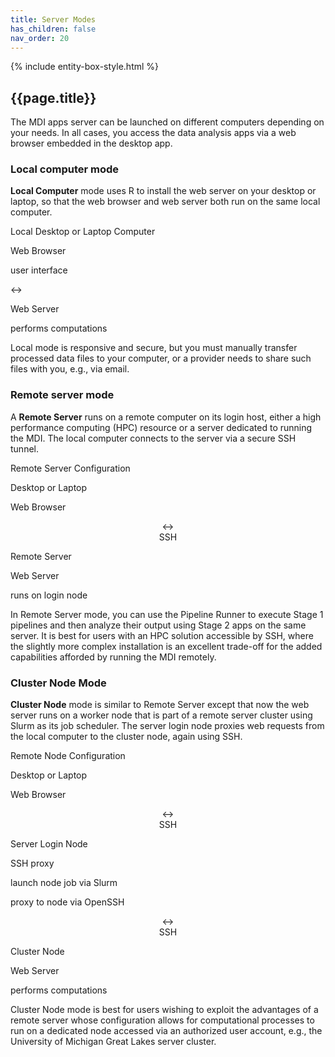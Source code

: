 ```yaml
---
title: Server Modes
has_children: false
nav_order: 20
---
```


{% include entity-box-style.html %}

## {{page.title}}

The MDI apps server can be launched on different computers
depending on your needs. In all cases, you access the data
analysis apps via a web browser embedded in the desktop app.

### Local computer mode 

**Local Computer** mode uses R to install the web server
on your desktop or laptop, so that the web browser and web
server both run on the same local computer.

<div class="entityBox outerBox">
    <p class='entityBoxLabel'>Local Desktop or Laptop Computer</p>
    <div class="entityBox inlineBox">
        <p class='entityBoxLabel'>Web Browser</p>
        <p>user interface</p>
    </div>
    <div class="diagramArrow">&harr;</div>
    <div class="entityBox inlineBox">
        <p class='entityBoxLabel'>Web Server</p>
        <p>performs computations</p>
    </div>
</div>

Local mode is responsive and secure, but you must manually transfer 
processed data files to your computer, or a provider needs to share
such files with you, e.g., via email.

### Remote server mode 

A **Remote Server** runs on a 
remote computer on its login host, either a high performance computing (HPC) resource
or a server dedicated to running the MDI. 
The local computer connects to the server via a secure SSH
tunnel.

<div class="entityBox outerBox">
    <p class='entityBoxLabel'>Remote Server Configuration</p>
    <div class="entityBox inlineBox">
        <p class='entityBoxLabel'>Desktop or Laptop</p>
        <div class="entityBox inlineBox">
            <p class='entityBoxLabel'>Web Browser</p>
        </div>
    </div>
    <div class="inlineBox" style="text-align: center;">
        <div class="diagramArrow">&harr;</div>
        <div>SSH</div>
    </div>
    <div class="entityBox inlineBox">
        <p class='entityBoxLabel'>Remote Server</p>
        <div class="entityBox inlineBox">
            <p class='entityBoxLabel'>Web Server</p>
            <p>runs on login node</p>
        </div>
    </div>
</div>

In Remote Server mode, you can use the Pipeline Runner to
execute Stage 1 pipelines and then analyze their output using Stage 2 apps on the same server. 
It is best for users with an HPC solution accessible by SSH, where the slightly more complex
installation is an excellent trade-off for the added capabilities afforded by running the MDI remotely.

### Cluster Node Mode 

**Cluster Node** mode is similar to Remote Server except that now
the web server runs on a worker node that is part of a remote server cluster 
using Slurm as its job scheduler. The server login node proxies web requests 
from the local computer to the cluster node, again using SSH.

<div class="entityBox outerBox">
    <p class='entityBoxLabel'>Remote Node Configuration</p>
    <div class="entityBox inlineBox">
        <p class='entityBoxLabel'>Desktop or Laptop</p>
        <div class="entityBox inlineBox">
            <p class='entityBoxLabel'>Web Browser</p>
        </div>
    </div>
    <div class="inlineBox" style="text-align: center;">
        <div class="diagramArrow">&harr;</div>
        <div>SSH</div>
    </div>
    <div class="entityBox inlineBox">
        <p class='entityBoxLabel'>Server Login Node</p>
        <div class="entityBox inlineBox">
            <p class='entityBoxLabel'>SSH proxy</p>
            <p>launch node job via Slurm</p>            
            <p>proxy to node via OpenSSH</p>
        </div>
    </div>
    <div class="inlineBox" style="text-align: center;">
        <div class="diagramArrow">&harr;</div>
        <div>SSH</div>
    </div>
    <div class="entityBox inlineBox">
        <p class='entityBoxLabel'>Cluster Node</p>
        <div class="entityBox inlineBox">
            <p class='entityBoxLabel'>Web Server</p>
            <p>performs computations</p>
        </div>
    </div>
</div>

Cluster Node mode is best for users wishing to exploit the advantages of a remote
server whose configuration allows for computational processes to run on a dedicated node 
accessed via an authorized user account, e.g., the University of Michigan Great Lakes 
server cluster.
